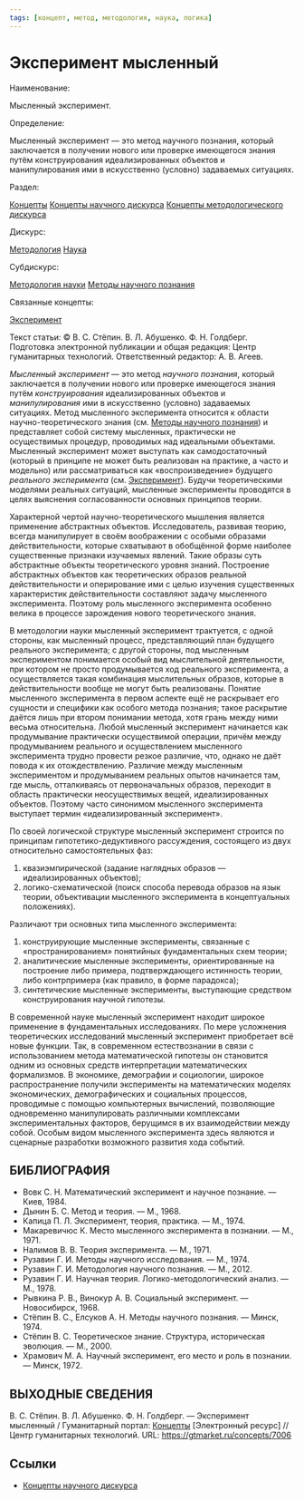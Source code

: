 ```yaml
---
tags: [концепт, метод, методология, наука, логика]
---
```

# Эксперимент мысленный

Наименование:

Мысленный эксперимент.

Определение:

Мысленный эксперимент — это метод научного познания, который заключается в получении нового или проверке имеющегося знания путём конструирования идеализированных объектов и манипулирования ими в искусственно (условно) задаваемых ситуациях.

Раздел:

[Концепты](https://gtmarket.ru/concepts/)  [Концепты научного дискурса](https://gtmarket.ru/concepts/scientific-concepts) [Концепты методологического дискурса](https://gtmarket.ru/concepts/methodological-concepts)

Дискурс:

[Методология](https://gtmarket.ru/concepts/6870) [Наука](https://gtmarket.ru/concepts/6860)

Субдискурс:

[Методология науки](https://gtmarket.ru/concepts/6872) [Методы научного познания](https://gtmarket.ru/concepts/6874)

Связанные концепты:

[Эксперимент](https://gtmarket.ru/concepts/6998)

Текст статьи: © В. С. Стёпин. В. Л. Абушенко. Ф. Н. Голдберг. Подготовка электронной публикации и общая редакция: Центр гуманитарных технологий. Ответственный редактор: А. В. Агеев.

_Мысленный эксперимент_ — это метод _научного познания_, который заключается в получении нового или проверке имеющегося знания путём _конструирования_ идеализированных объектов и _манипулирования_ ими в искусственно (условно) задаваемых ситуациях. Метод мысленного эксперимента относится к области научно-теоретического знания (см. [Методы научного познания](https://gtmarket.ru/concepts/6874)) и представляет собой систему мысленных, практически не осуществимых процедур, проводимых над идеальными объектами. Мысленный эксперимент может выступать как самодостаточный (который в принципе не может быть реализован на практике, а часто и модельно) или рассматриваться как «воспроизведение» будущего _реального эксперимента_ (см. [Эксперимент](https://gtmarket.ru/concepts/6998)). Будучи теоретическими моделями реальных ситуаций, мысленные эксперименты проводятся в целях выяснения согласованности основных принципов теории.

Характерной чертой научно-теоретического мышления является применение абстрактных объектов. Исследователь, развивая теорию, всегда манипулирует в своём воображении с особыми образами действительности, которые схватывают в обобщённой форме наиболее существенные признаки изучаемых явлений. Такие образы суть абстрактные объекты теоретического уровня знаний. Построение абстрактных объектов как теоретических образов реальной действительности и оперирование ими с целью изучения существенных характеристик действительности составляют задачу мысленного эксперимента. Поэтому роль мысленного эксперимента особенно велика в процессе зарождения нового теоретического знания.

В методологии науки мысленный эксперимент трактуется, с одной стороны, как мысленный процесс, представляющий план будущего реального эксперимента; с другой стороны, под мысленным экспериментом понимается особый вид мыслительной деятельности, при котором не просто продумывается ход реального эксперимента, а осуществляется такая комбинация мыслительных образов, которые в действительности вообще не могут быть реализованы. Понятие мысленного эксперимента в первом аспекте ещё не раскрывает его сущности и специфики как особого метода познания; такое раскрытие даётся лишь при втором понимании метода, хотя грань между ними весьма относительна. Любой мысленный эксперимент начинается как продумывание практически осуществимой операции, причём между продумыванием реального и осуществлением мысленного эксперимента трудно провести резкое различие, что, однако не даёт повода к их отождествлению. Различие между мысленным экспериментом и продумыванием реальных опытов начинается там, где мысль, отталкиваясь от первоначальных образов, переходит в область практически неосуществимых вещей, идеализированных объектов. Поэтому часто синонимом мысленного эксперимента выступает термин «идеализированный эксперимент».

По своей логической структуре мысленный эксперимент строится по принципам гипотетико-дедуктивного рассуждения, состоящего из двух относительно самостоятельных фаз:

1. квазиэмпирической (задание наглядных образов — идеализированных объектов);
2. логико-схематической (поиск способа перевода образов на язык теории, объективации мысленного эксперимента в концептуальных положениях).

Различают три основных типа мысленного эксперимента:

1. конструирующие мысленные эксперименты, связанные с «пространированием» понятийных фундаментальных схем теории;
2. аналитические мысленные эксперименты, ориентированные на построение либо примера, подтверждающего истинность теории, либо контрпримера (как правило, в форме парадокса);
3. синтетические мысленные эксперименты, выступающие средством конструирования научной гипотезы.

В современной науке мысленный эксперимент находит широкое применение в фундаментальных исследованиях. По мере усложнения теоретических исследований мысленный эксперимент приобретает всё новые функции. Так, в современном естествознании в связи с использованием метода математической гипотезы он становится одним из основных средств интерпретации математических формализмов. В экономике, демографии и социологии, широкое распространение получили эксперименты на математических моделях экономических, демографических и социальных процессов, проводимые с помощью компьютерных вычислений, позволяющие одновременно манипулировать различными комплексами экспериментальных факторов, берущимся в их взаимодействии между собой. Особым видом мысленного эксперимента здесь являются и сценарные разработки возможного развития хода событий.

## БИБЛИОГРАФИЯ

- Вовк С. Н. Математический эксперимент и научное познание. — Киев, 1984.
- Дынин Б. С. Метод и теория. — М., 1968.
- Капица П. Л. Эксперимент, теория, практика. — М., 1974.
- Макаревичюс К. Место мысленного эксперимента в познании. — М., 1971.
- Налимов В. В. Теория эксперимента. — М., 1971.
- Рузавин Г. И. Методы научного исследования. — М., 1974.
- Рузавин Г. И. Методология научного познания. — М., 2012.
- Рузавин Г. И. Научная теория. Логико-методологический анализ. — М., 1978.
- Рывкина Р. В., Винокур А. В. Социальный эксперимент. — Новосибирск, 1968.
- Стёпин В. С., Елсуков А. Н. Методы научного познания. — Минск, 1974.
- Стёпин B. C. Теоретическое знание. Структура, историческая эволюция. — М., 2000.
- Храмович М. А. Научный эксперимент, его место и роль в познании. — Минск, 1972.

## ВЫХОДНЫЕ СВЕДЕНИЯ

В. С. Стёпин. В. Л. Абушенко. Ф. Н. Голдберг. — Эксперимент мысленный / Гуманитарный портал: [Концепты](https://gtmarket.ru/concepts/) [Электронный ресурс] // Центр гуманитарных технологий. URL: <https://gtmarket.ru/concepts/7006>

## Ссылки

- [Концепты научного дискурса](Концепты%20научного%20дискурса.md)
